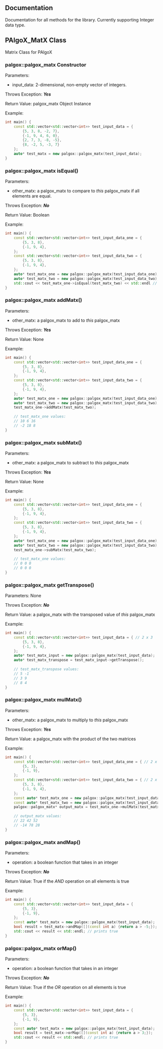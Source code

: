 ## **Documentation**
Documentation for all methods for the library. Currently supporting Integer data type.

## PAlgoX_MatX Class
Matrix Class for PAlgoX

### palgox::palgox_matx Constructor 

Parameters:
- input_data: 2-dimensional, non-empty vector of integers.

Throws Exception: ***Yes***

Return Value: palgox_matx Object Instance

Example:
```cpp
int main() {
    const std::vector<std::vector<int>> test_input_data = {
        {5, 3, 8, -2, 7},
        {-1, 9, 4, 6, 0},
        {2, 7, 3, -8, -5},
        {8, -2, 5, -3, 7}
    };
    auto* test_matx = new palgox::palgox_matx(test_input_data);
}
```

### palgox::palgox_matx isEqual()

Parameters:
- other_matx: a palgox_matx to compare to *this* palgox_matx if all elements are equal.

Throws Exception: ***No***

Return Value: Boolean

Example:
```cpp
int main() {
    const std::vector<std::vector<int>> test_input_data_one = {
        {5, 3, 8},
        {-1, 9, 4},
    };
    const std::vector<std::vector<int>> test_input_data_two = {
        {5, 3, 8},
        {-1, 9, 4},
    };
    auto* test_matx_one = new palgox::palgox_matx(test_input_data_one);
    auto* test_matx_two = new palgox::palgox_matx(test_input_data_two);
    std::cout << test_matx_one->isEqual(test_matx_two) << std::endl // prints true
}
```

### palgox::palgox_matx addMatx()

Parameters:
- other_matx: a palgox_matx to add to *this* palgox_matx

Throws Exception: ***Yes***

Return Value: None

Example:
```cpp
int main() {
    const std::vector<std::vector<int>> test_input_data_one = {
        {5, 3, 8},
        {-1, 9, 4},
    };
    const std::vector<std::vector<int>> test_input_data_two = {
        {5, 3, 8},
        {-1, 9, 4},
    };
    auto* test_matx_one = new palgox::palgox_matx(test_input_data_one);
    auto* test_matx_two = new palgox::palgox_matx(test_input_data_two);
    test_matx_one->addMatx(test_matx_two);
    
    // test_matx_one values:
    // 10 6 16
    // -2 18 8
}
```

### palgox::palgox_matx subMatx()

Parameters:
- other_matx: a palgox_matx to subtract to *this* palgox_matx

Throws Exception: ***Yes***

Return Value: None

Example:
```cpp
int main() {
    const std::vector<std::vector<int>> test_input_data_one = {
        {5, 3, 8},
        {-1, 9, 4},
    };
    const std::vector<std::vector<int>> test_input_data_two = {
        {5, 3, 8},
        {-1, 9, 4},
    };
    auto* test_matx_one = new palgox::palgox_matx(test_input_data_one);
    auto* test_matx_two = new palgox::palgox_matx(test_input_data_two);
    test_matx_one->subMatx(test_matx_two);
    
    // test_matx_one values:
    // 0 0 0
    // 0 0 0
}
```

### palgox::palgox_matx getTranspose()

Parameters: None

Throws Exception: ***No***

Return Value: a palgox_matx with the transposed value of *this* palgox_matx

Example:
```cpp
int main() {
    const std::vector<std::vector<int>> test_input_data = { // 2 x 3
        {5, 3, 8},
        {-1, 9, 4},
    };
    auto* test_matx_input = new palgox::palgox_matx(test_input_data);
    auto* test_matx_transpose = test_matx_input->getTranspose();
    
    // test_matx_transpose values:
    // 5 -1
    // 3 9
    // 8 4
}
```

### palgox::palgox_matx mulMatx()

Parameters: 
- other_matx: a palgox_matx to multiply to *this* palgox_matx

Throws Exception: ***Yes***

Return Value: a palgox_matx with the product of the two matrices

Example:
```cpp
int main() {
    const std::vector<std::vector<int>> test_input_data_one = { // 2 x 2
        {5, 3},
        {-1, 9},
    };
    const std::vector<std::vector<int>> test_input_data_two = { // 2 x 3
        {5, 3, 8},
        {-1, 9, 4},
    };
    const auto* test_matx_one = new palgox::palgox_matx(test_input_data_one);
    const auto* test_matx_two = new palgox::palgox_matx(test_input_data_two);
    palgox::palgox_matx* output_matx = test_matx_one->mulMatx(test_matx_two);
    
    // output_matx values:
    // 22 42 52
    // -14 78 28
}
```

### palgox::palgox_matx andMap()

Parameters:
- operation: a boolean function that takes in an integer

Throws Exception: ***No***

Return Value: True if the *AND* operation on all elements is true

Example:
```cpp
int main() {
    const std::vector<std::vector<int>> test_input_data = {
        {5, 3},
        {-1, 9},
    };
    const auto* test_matx = new palgox::palgox_matx(test_input_data);
    bool result = test_matx->andMap([](const int a) {return a > -5;});
    std::cout << result << std::endl; // prints true
}
```

### palgox::palgox_matx orMap()

Parameters:
- operation: a boolean function that takes in an integer

Throws Exception: ***No***

Return Value: True if the *OR* operation on all elements is true

Example:
```cpp
int main() {
    const std::vector<std::vector<int>> test_input_data = {
        {5, 3},
        {-1, 9},
    };
    const auto* test_matx = new palgox::palgox_matx(test_input_data);
    bool result = test_matx->orMap([](const int a) {return a > 3;});
    std::cout << result << std::endl; // prints true
}
```